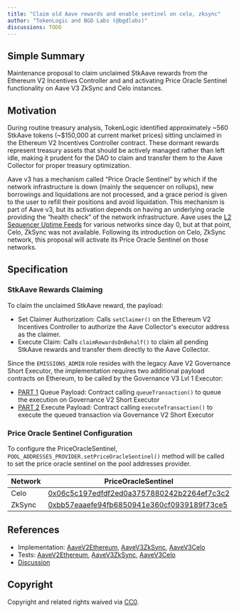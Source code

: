 ```yaml
---
title: "Claim old Aave rewards and enable sentinel on celo, zksync"
author: "TokenLogic and BGD Labs (@bgdlabs)"
discussions: TODO
---
```


## Simple Summary

Maintenance proposal to claim unclaimed StkAave rewards from the Ethereum V2 Incentives Controller and and activating Price Oracle Sentinel functionality on Aave V3 ZkSync and Celo instances.

## Motivation

During routine treasury analysis, TokenLogic identified approximately ~560 StkAave tokens (~$150,000 at current market prices) sitting unclaimed in the Ethereum V2 Incentives Controller contract. These dormant rewards represent treasury assets that should be actively managed rather than left idle, making it prudent for the DAO to claim and transfer them to the Aave Collector for proper treasury optimization.

Aave v3 has a mechanism called “Price Oracle Sentinel” by which if the network infrastructure is down (mainly the sequencer on rollups), new borrowings and liquidations are not processed, and a grace period is given to the user to refill their positions and avoid liquidation.
This mechanism is part of Aave v3, but its activation depends on having an underlying oracle providing the “health check” of the network infrastructure.
Aave uses the [L2 Sequencer Uptime Feeds](https://docs.chain.link/data-feeds/l2-sequencer-feeds) for various networks since day 0, but at that point, Celo, ZkSync was not available.
Following its introduction on Celo, ZkSync network, this proposal will activate its Price Oracle Sentinel on those networks.

## Specification

### StkAave Rewards Claiming

To claim the unclaimed StkAave reward, the payload:

- Set Claimer Authorization: Calls `setClaimer()` on the Ethereum V2 Incentives Controller to authorize the Aave Collector's executor address as the claimer.
- Execute Claim: Calls `claimRewardsOnBehalf()` to claim all pending StkAave rewards and transfer them directly to the Aave Collector.

Since the `EMISSIONS_ADMIN` role resides with the legacy Aave V2 Governance Short Executor, the implementation requires two additional payload contracts on Ethereum, to be called by the Governance V3 Lvl 1 Executor:

- [PART 1](https://github.com/bgd-labs/aave-proposals-v3/blob/main/src/20250928_Multi_ClaimOldAaveRewardsAndEnableSentinelOnCeloZksync/AaveV2Ethereum_ClaimOldAaveRewardsAndEnableSentinelOnCeloZksync_20250928.sol#L42) Queue Payload: Contract calling `queueTransaction()` to queue the execution on Governance V2 Short Executor
- [PART 2](https://github.com/bgd-labs/aave-proposals-v3/blob/main/src/20250928_Multi_ClaimOldAaveRewardsAndEnableSentinelOnCeloZksync/AaveV2Ethereum_ClaimOldAaveRewardsAndEnableSentinelOnCeloZksync_20250928.sol#L74) Execute Payload: Contract calling `executeTransaction()` to execute the queued transaction via Governance V2 Short Executor

### Price Oracle Sentinel Configuration

To configure the PriceOracleSentinel, `POOL_ADDRESSES_PROVIDER.setPriceOracleSentinel()` method will be called to set the price oracle sentinel on the pool addresses provider.

| Network | PriceOracleSentinel                                                                                                         |
| ------- | --------------------------------------------------------------------------------------------------------------------------- |
| Celo    | [0x06c5c197edfdf2ed0a3757880242b2264ef7c3c2](https://celoscan.io/address/0x06c5c197edfdf2ed0a3757880242b2264ef7c3c2)        |
| ZkSync  | [0xbb57eaaefe94fb6850941e360cf0939189f73ce5](https://era.zksync.network/address/0xbb57eaaefe94fb6850941e360cf0939189f73ce5) |

## References

- Implementation: [AaveV2Ethereum](https://github.com/bgd-labs/aave-proposals-v3/blob/main/src/20250928_Multi_ClaimOldAaveRewardsAndEnableSentinelOnCeloZksync/AaveV2Ethereum_ClaimOldAaveRewardsAndEnableSentinelOnCeloZksync_20250928.sol), [AaveV3ZkSync](https://github.com/bgd-labs/aave-proposals-v3/blob/main/zksync/src/20250928_Multi_ClaimOldAaveRewardsAndEnableSentinelOnCeloZksync/AaveV3ZkSync_ClaimOldAaveRewardsAndEnableSentinelOnCeloZksync_20250928.sol), [AaveV3Celo](https://github.com/bgd-labs/aave-proposals-v3/blob/main/src/20250928_Multi_ClaimOldAaveRewardsAndEnableSentinelOnCeloZksync/AaveV3Celo_ClaimOldAaveRewardsAndEnableSentinelOnCeloZksync_20250928.sol)
- Tests: [AaveV2Ethereum](https://github.com/bgd-labs/aave-proposals-v3/blob/main/src/20250928_Multi_ClaimOldAaveRewardsAndEnableSentinelOnCeloZksync/AaveV2Ethereum_ClaimOldAaveRewardsAndEnableSentinelOnCeloZksync_20250928.t.sol), [AaveV3ZkSync](https://github.com/bgd-labs/aave-proposals-v3/blob/main/zksync/src/20250928_Multi_ClaimOldAaveRewardsAndEnableSentinelOnCeloZksync/AaveV3ZkSync_ClaimOldAaveRewardsAndEnableSentinelOnCeloZksync_20250928.t.sol), [AaveV3Celo](https://github.com/bgd-labs/aave-proposals-v3/blob/main/src/20250928_Multi_ClaimOldAaveRewardsAndEnableSentinelOnCeloZksync/AaveV3Celo_ClaimOldAaveRewardsAndEnableSentinelOnCeloZksync_20250928.t.sol)
- [Discussion](TODO)

## Copyright

Copyright and related rights waived via [CC0](https://creativecommons.org/publicdomain/zero/1.0/).
